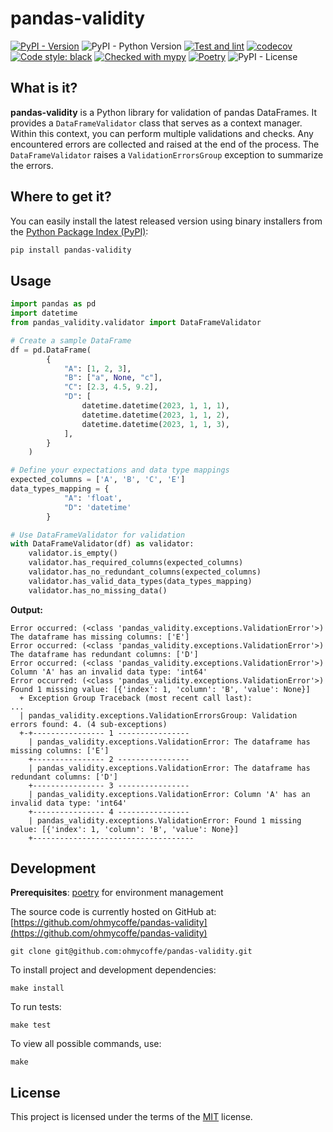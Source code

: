 # pandas-validity
[![PyPI - Version](https://img.shields.io/pypi/v/pandas-validity)](https://pypi.org/project/pandas-validity/)
![PyPI - Python Version](https://img.shields.io/pypi/pyversions/pandas-validity)
[![Test and lint](https://github.com/ohmycoffe/pandas-validity/actions/workflows/test.yaml/badge.svg?branch=main)](https://github.com/ohmycoffe/pandas-validity/actions/workflows/test.yaml?query=branch%3Amain)
[![codecov](https://codecov.io/gh/ohmycoffe/organize-photos/graph/badge.svg?token=PAN0F7B4E8)](https://codecov.io/gh/ohmycoffe/organize-photos)
[![Code style: black](https://img.shields.io/badge/code%20style-black-000000.svg)](https://github.com/psf/black)
[![Checked with mypy](https://www.mypy-lang.org/static/mypy_badge.svg)](https://mypy-lang.org/)
[![Poetry](https://img.shields.io/endpoint?url=https://python-poetry.org/badge/v0.json)](https://python-poetry.org/)
![PyPI - License](https://img.shields.io/pypi/l/organize-photos)
## What is it?
**pandas-validity** is a Python library for validation of pandas DataFrames. It provides a `DataFrameValidator` class that serves as a context manager. Within this context, you can perform multiple validations and checks. Any encountered errors are collected and raised at the end of the process. The `DataFrameValidator` raises a `ValidationErrorsGroup` exception to summarize the errors.

## Where to get it?
You can easily install the latest released version using binary installers from the [Python Package Index (PyPI)](https://pypi.org/project/pandas-validity):

```sh
pip install pandas-validity
```

## Usage
```python
import pandas as pd
import datetime
from pandas_validity.validator import DataFrameValidator

# Create a sample DataFrame
df = pd.DataFrame(
        {
            "A": [1, 2, 3],
            "B": ["a", None, "c"],
            "C": [2.3, 4.5, 9.2],
            "D": [
                datetime.datetime(2023, 1, 1, 1),
                datetime.datetime(2023, 1, 1, 2),
                datetime.datetime(2023, 1, 1, 3),
            ],
        }
    )

# Define your expectations and data type mappings
expected_columns = ['A', 'B', 'C', 'E']
data_types_mapping = {
            "A": 'float',
            "D": 'datetime'
        }

# Use DataFrameValidator for validation
with DataFrameValidator(df) as validator:
    validator.is_empty()
    validator.has_required_columns(expected_columns)
    validator.has_no_redundant_columns(expected_columns)
    validator.has_valid_data_types(data_types_mapping)
    validator.has_no_missing_data()
```

**Output:**
```shell
Error occurred: (<class 'pandas_validity.exceptions.ValidationError'>) The dataframe has missing columns: ['E']
Error occurred: (<class 'pandas_validity.exceptions.ValidationError'>) The dataframe has redundant columns: ['D']
Error occurred: (<class 'pandas_validity.exceptions.ValidationError'>) Column 'A' has an invalid data type: 'int64'
Error occurred: (<class 'pandas_validity.exceptions.ValidationError'>) Found 1 missing value: [{'index': 1, 'column': 'B', 'value': None}]
  + Exception Group Traceback (most recent call last):
...
  | pandas_validity.exceptions.ValidationErrorsGroup: Validation errors found: 4. (4 sub-exceptions)
  +-+---------------- 1 ----------------
    | pandas_validity.exceptions.ValidationError: The dataframe has missing columns: ['E']
    +---------------- 2 ----------------
    | pandas_validity.exceptions.ValidationError: The dataframe has redundant columns: ['D']
    +---------------- 3 ----------------
    | pandas_validity.exceptions.ValidationError: Column 'A' has an invalid data type: 'int64'
    +---------------- 4 ----------------
    | pandas_validity.exceptions.ValidationError: Found 1 missing value: [{'index': 1, 'column': 'B', 'value': None}]
    +------------------------------------
```

## Development
**Prerequisites**: [poetry](https://python-poetry.org/) for environment management 

The source code is currently hosted on GitHub at:
[https://github.com/ohmycoffe/pandas-validity](https://github.com/ohmycoffe/pandas-validity)

```shell
git clone git@github.com:ohmycoffe/pandas-validity.git
```
To install project and development dependencies:
```shell
make install 
```
To run tests:
```shell
make test 
```
To view all possible commands, use:
```shell
make 
```
## License
This project is licensed under the terms of the [MIT](LICENSE) license.
